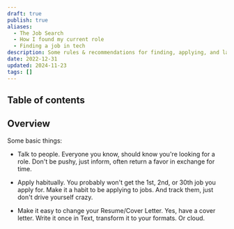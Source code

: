 ```yaml
---
draft: true
publish: true
aliases:
  - The Job Search
  - How I found my current role
  - Finding a job in tech
description: Some rules & recommendations for finding, applying, and landing a job
date: 2022-12-31
updated: 2024-11-23
tags: []
---
```


## Table of contents

## Overview

Some basic things:

- Talk to people. Everyone you know, should know you're looking for a role.
  Don't be pushy, just inform, often return a favor in exchange for time.

- Apply habitually. You probably won't get the 1st, 2nd, or 30th job you apply for.
  Make it a habit to be applying to jobs. And track them, just don't drive yourself crazy.

- Make it easy to change your Resume/Cover Letter. Yes, have a cover letter.
  Write it once in Text, transform it to your formats. Or cloud.
